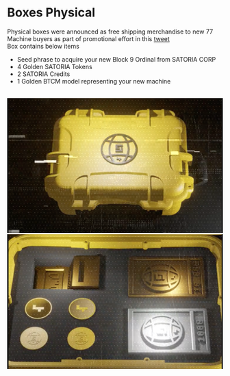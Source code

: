 # Boxes Physical

Physical boxes were announced as free shipping merchandise to new 77 Machine buyers as part of promotional effort in this [tweet](https://twitter.com/btcordinal/status/1672318708239179785?s=20)\
Box contains below items

* Seed phrase to acquire your new Block 9 Ordinal from SATORIA CORP
* 4 Golden SATORIA Tokens
* 2 SATORIA Credits
* 1 Golden BTCM model representing your new machine

\
![](<../.gitbook/assets/image (5).png>)\
![](<../.gitbook/assets/image (12).png>)
